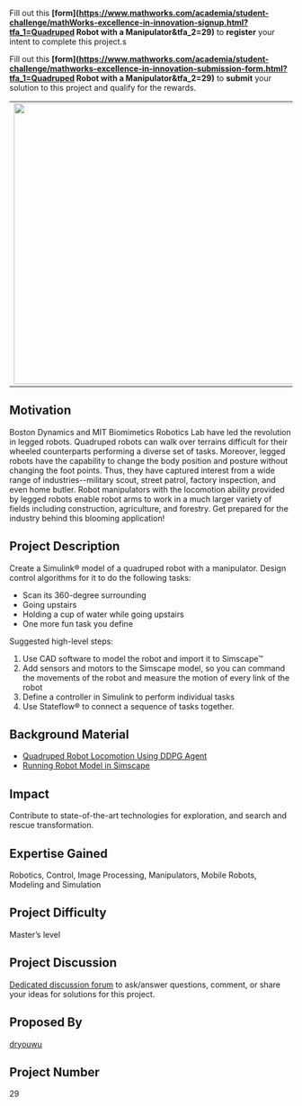 Fill out this <strong>[form](https://www.mathworks.com/academia/student-challenge/mathWorks-excellence-in-innovation-signup.html?tfa_1=Quadruped Robot with a Manipulator&tfa_2=29)</strong> to **register** your intent to complete this project.s

Fill out this <strong>[form](https://www.mathworks.com/academia/student-challenge/mathworks-excellence-in-innovation-submission-form.html?tfa_1=Quadruped Robot with a Manipulator&tfa_2=29)</strong> to **submit** your solution to this project and qualify for the rewards.
<table>
<td><img src="https://gist.githubusercontent.com/robertogl/e0115dc303472a9cfd52bbbc8edb7665/raw/quadruped.png"  width=500 /></td>
<td><p><h1>Quadruped Robot with a Manipulator</h1></p>
<p>Legged robots with manipulators will be the ideal platforms to traverse rough terrains and interact with the environment. Are you ready to tackle the challenge of operating robots outdoor?</p>
</table>

## Motivation

Boston Dynamics and MIT Biomimetics Robotics Lab have led the revolution in legged robots.
Quadruped robots can walk over terrains difficult for their wheeled counterparts performing a diverse set of tasks.
Moreover, legged robots have the capability to change the body position and posture without changing the foot points.
Thus, they have captured interest from a wide range of industries--military scout, street patrol, factory inspection, and even home butler. 
Robot manipulators with the locomotion ability provided by legged robots enable robot arms to work in a much larger variety of fields including construction, agriculture, and forestry.
Get prepared for the industry behind this blooming application! 


## Project Description

Create a Simulink® model of a quadruped robot with a manipulator. Design control algorithms for it to do the following tasks: 
- Scan its 360-degree surrounding
- Going upstairs
- Holding a cup of water while going upstairs
- One more fun task you define

Suggested high-level steps:

1. Use CAD software to model the robot and import it to Simscape™
2. Add sensors and motors to the Simscape model, so you can command the movements of the robot and measure the motion of every link of the robot
3. Define a controller in Simulink to perform individual tasks
4. Use Stateflow® to connect a sequence of tasks together.


## Background Material

- [Quadruped Robot Locomotion Using DDPG Agent](https://www.mathworks.com/help/reinforcement-learning/ug/quadruped-robot-locomotion-using-ddpg-gent.html)
- [Running Robot Model in Simscape](https://www.mathworks.com/matlabcentral/fileexchange/64237-running-robot-model-in-simscape)


## Impact

Contribute to state-of-the-art technologies for exploration, and search and rescue transformation.


## Expertise Gained

Robotics, Control, Image Processing, Manipulators, Mobile Robots, Modeling and Simulation


## Project Difficulty

Master’s level


## Project Discussion

[Dedicated discussion forum](https://github.com/mathworks/MathWorks-Excellence-in-Innovation/discussions/6) to ask/answer questions, comment, or share your ideas for solutions for this project.

## Proposed By

[dryouwu](https://github.com/dryouwu)

## Project Number

29
